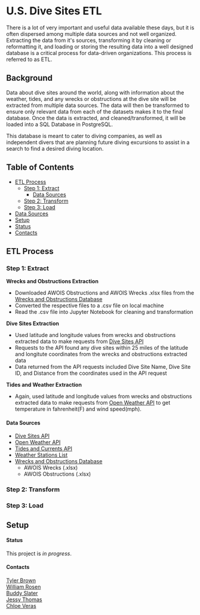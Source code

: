 # U.S. Dive Sites ETL #
There is a lot of very important and useful data available these days, but it is often dispersed among multiple data sources and not well organized. Extracting the data from it's sources, transforming it by cleaning or reformatting it, and loading or storing the resulting data into a well designed database is a critical process for data-driven organizations. This process is referred to as ETL.

## Background ## 
Data about dive sites around the world, along with information about the weather, tides, and any wrecks or obstructions at the dive site will be extracted from multiple data sources. The data will then be transformed to ensure only relevant data from each of the datasets makes it to the final database. Once the data is extracted, and cleaned/transformed, it will be loaded into a SQL Database in PostgreSQL. 

This database is meant to cater to diving companies, as well as independent divers that are planning future diving excursions to assist in a search to find a desired diving location. 

## Table of Contents ## 
* [ETL Process](#etl-process)
  * [Step 1: Extract](#step-1-extract)
    * [Data Sources](#data-sources)
  * [Step 2: Transform](#step-2-transform)
  * [Step 3: Load](#step-3-load)
* [Data Sources](#data-sources)
* [Setup](#setup)
* [Status](#status)
* [Contacts](#contacts)

## ETL Process ## 
### Step 1: Extract ### 

**Wrecks and Obstructions Extraction**
* Downloaded AWOIS Obstructions and AWOIS Wrecks .xlsx files from the [Wrecks and Obstructions Database](https://nauticalcharts.noaa.gov/data/wrecks-and-obstructions.html) 
* Converted the respective files to a .csv file on local machine 
* Read the .csv file into Jupyter Notebook for cleaning and transformation 

**Dive Sites Extraction**
* Used latitude and longitude values from wrecks and obstructions extracted data to make requests from [Dive Sites API](http://api.divesites.com/docs/) 
* Requests to the API found any dive sites within 25 miles of the latitude and longitute coordinates from the wrecks and obstructions extracted data
* Data returned from the API requests included Dive Site Name, Dive Site ID, and Distance from the coordinates used in the API request

**Tides and Weather Extraction**
* Again, used latitude and longitude values from wrecks and obstructions extracted data to make requests from [Open Weather API](https://openweathermap.org/api) to get temperature in fahrenheit(F) and wind speed(mph). 

#### Data Sources #### 
* [Dive Sites API](http://api.divesites.com/docs/)
* [Open Weather API](https://openweathermap.org/api)
* [Tides and Currents API](https://tidesandcurrents.noaa.gov/web_services_info.html)
* [Weather Stations List](https://tidesandcurrents.noaa.gov/cdata/StationList?type=Current+Data&filter=active)
* [Wrecks and Obstructions Database](https://nauticalcharts.noaa.gov/data/wrecks-and-obstructions.html)
  * AWOIS Wrecks (.xlsx)
  * AWOIS Obstructions (.xlsx)

### Step 2: Transform ###

### Step 3: Load ### 

## Setup ## 

#### Status #### 
This project is *in progress*. 

#### Contacts #### 
[Tyler Brown](https://github.com/Starcode897)  
[William Rosen](https://github.com/wrosen07)  
[Buddy Slater](https://github.com/jtslater2)  
[Jessy Thomas](https://github.com/jethomas2020)  
[Chloe Veras](https://github.com/cveras33)
